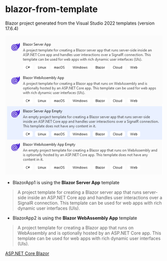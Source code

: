 # blazor-from-template
Blazor project generated from the Visual Studio 2022 templates (version 17.6.4)

![Blazor project templates](vsproject.png "Blazor projects")

- BlazorApp1 is using the **Blazor Server App** template
> A project template for creating a Blazor server app that runs server-side inside an ASP.NET Core app and handles user interactions over a SignalR connection. This template can be used for web apps with rich dynamic user interfaces (UIs).

- BlazorApp2 is using the **Blazor WebAssembly App** template
> A project template for creating a Blazor app that runs on WebAssembly and is optionally hosted by an ASP.NET Core app. This template can be used for web apps with rich dynamic user interfaces (UIs).

[ASP.NET Core Blazor](https://learn.microsoft.com/en-us/aspnet/core/blazor/?view=aspnetcore-7.0)